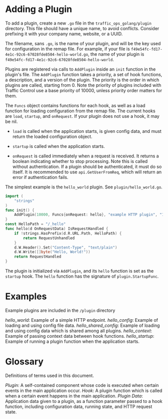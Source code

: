 <!--
    Licensed to the Apache Software Foundation (ASF) under one
    or more contributor license agreements.  See the NOTICE file
    distributed with this work for additional information
    regarding copyright ownership.  The ASF licenses this file
    to you under the Apache License, Version 2.0 (the
    "License"); you may not use this file except in compliance
    with the License.  You may obtain a copy of the License at

      http://www.apache.org/licenses/LICENSE-2.0

    Unless required by applicable law or agreed to in writing,
    software distributed under the License is distributed on an
    "AS IS" BASIS, WITHOUT WARRANTIES OR CONDITIONS OF ANY
    KIND, either express or implied.  See the License for the
    specific language governing permissions and limitations
    under the License.
-->

# Adding a Plugin

To add a plugin, create a new `.go` file in the `traffic_ops_golang/plugin` directory. This file should have a unique name, to avoid conflicts. Consider prefixing it with your company name, website, or a UUID.

The filename, sans `.go`, is the name of your plugin, and will be the key used for configuration in the remap file. For example, if your file is `f49e54fc-fd17-4e1c-92c6-67028fde8504-hello-world.go`, the name of your plugin is `f49e54fc-fd17-4e1c-92c6-67028fde8504-hello-world`.

Plugins are registered via calls to `AddPlugin` inside an `init` function in the plugin's file. The `AddPlugin` function takes a priority, a set of hook functions, a description, and a version of the plugin. The priority is the order in which plugins are called, starting from 0. Note the priority of plugins included with Traffic Control use a base priority of 10000, unless priority order matters for them.

The `Funcs` object contains functions for each hook, as well as a load function for loading configuration from the remap file. The current hooks are `load`, `startup`, and `onRequest`. If your plugin does not use a hook, it may be nil.

* `load` is called when the application starts, is given config data, and must return the loaded configuration object.

* `startup` is called when the application starts.

* `onRequest` is called immediately when a request is received. It returns a boolean indicating whether to stop processing. Note this is called without authentication. If a plugin should be authenticated, it must do so itself. It is recommended to use `api.GetUserFromReq`, which will return an error if authentication fails.

The simplest example is the `hello_world` plugin. See `plugin/hello_world.go`.

```go
import (
	"strings"
)
func init() {
	AddPlugin(10000, Funcs{onRequest: hello}, "example HTTP plugin", "1.0.0")
}
const HelloPath = "/_hello"
func hello(d OnRequestData) IsRequestHandled {
	if !strings.HasPrefix(d.R.URL.Path, HelloPath) {
		return RequestUnhandled
	}
	d.W.Header().Set("Content-Type", "text/plain")
	d.W.Write([]byte("Hello, World!"))
	return RequestHandled
}
```

The plugin is initialized via `AddPlugin`, and its `hello` function is set as the `startup` hook. The `hello` function has the signature of `plugin.StartupFunc`.

# Examples

Example plugins are included in the `/plugin` directory

*hello_world*: Example of a simple HTTP endpoint.
*hello_config*: Example of loading and using config file data.
*hello_shared_config*: Example of loading and using config data which is shared among all plugins.
*hello_context*: Example of passing context data between hook functions.
*hello_startup*: Example of running a plugin function when the application starts.

# Glossary

Definitions of terms used in this document.

*Plugin*: A self-contained component whose code is executed when certain events in the main application occur.
*Hook*: A plugin function which is called when a certain event happens in the main application.
*Plugin Data*: Application data given to a plugin, as a function parameter passed to a hook function, including configuration data, running state, and HTTP request state.
